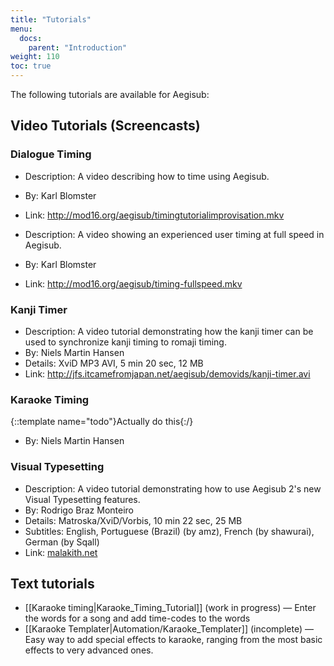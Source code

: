 ```yaml
---
title: "Tutorials"
menu:
  docs:
    parent: "Introduction"
weight: 110
toc: true
---
```


The following tutorials are available for Aegisub:

## Video Tutorials (Screencasts)  ##

### Dialogue Timing  ###
* Description: A video describing how to time using Aegisub.
* By: Karl Blomster
* Link: <http://mod16.org/aegisub/timingtutorialimprovisation.mkv>

* Description: A video showing an experienced user timing at full speed in Aegisub.
* By: Karl Blomster
* Link: <http://mod16.org/aegisub/timing-fullspeed.mkv>

### Kanji Timer  ###
* Description: A video tutorial demonstrating how the kanji timer can be used to synchronize kanji timing to romaji timing.
* By: Niels Martin Hansen
* Details: XviD MP3 AVI, 5 min 20 sec, 12 MB
* Link: <http://jfs.itcamefromjapan.net/aegisub/demovids/kanji-timer.avi>

### Karaoke Timing  ###
{::template name="todo"}Actually do this{:/}

* By: Niels Martin Hansen

### Visual Typesetting  ###
* Description: A video tutorial demonstrating how to use Aegisub 2's new Visual Typesetting features.
* By: Rodrigo Braz Monteiro
* Details: Matroska/XviD/Vorbis, 10 min 22 sec, 25 MB
* Subtitles: English, Portuguese (Brazil) (by amz), French (by shawurai), German (by Sqall)
* Link: [malakith.net](http://www.malakith.net/amz/blah/screencast/%5bAegisub%5d_Visual_Typesetting_Tutorial_%5b8B24834E%5d.mkv)

## Text tutorials  ##
* [[Karaoke timing|Karaoke_Timing_Tutorial]] (work in progress) — Enter the words for a song and add time-codes to the words
* [[Karaoke Templater|Automation/Karaoke_Templater]] (incomplete) — Easy way to add special effects to karaoke, ranging from the most basic effects to very advanced ones.


